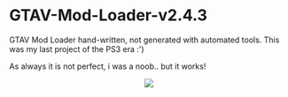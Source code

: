 # GTAV-Mod-Loader-v2.4.3

GTAV Mod Loader hand-written, not generated with automated tools.
This was my last project of the PS3 era :')

As always it is not perfect, i was a noob.. but it works!

<center>
<img src="https://www.lizsrv.altervista.org/image.php?di=JNU9">
</center>
